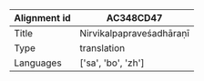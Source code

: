 |Alignment id | AC348CD47
| --- | --- 
|Title | Nirvikalpapraveśadhāraṇī 
|Type | translation
|Languages | ['sa', 'bo', 'zh']